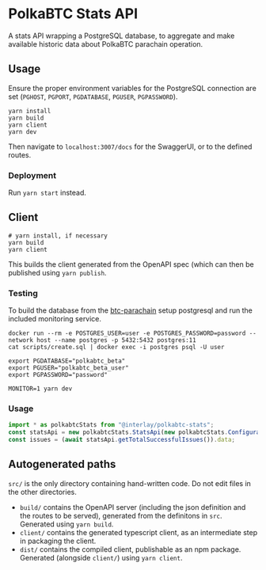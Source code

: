 # PolkaBTC Stats API

A stats API wrapping a PostgreSQL database, to aggregate and make available historic data about PolkaBTC parachain operation.

## Usage

Ensure the proper environment variables for the PostgreSQL connection are set (`PGHOST`, `PGPORT`, `PGDATABASE`, `PGUSER`, `PGPASSWORD`).

```shell
yarn install
yarn build
yarn client
yarn dev
```

Then navigate to `localhost:3007/docs` for the SwaggerUI, or to the defined routes.

### Deployment

Run `yarn start` instead.

## Client

```shell
# yarn install, if necessary
yarn build
yarn client
```
This builds the client generated from the OpenAPI spec (which can then be published using `yarn publish`.

### Testing

To build the database from the [btc-parachain](https://github.com/interlay/btc-parachain) setup postgresql and run the
included monitoring service.

```shell
docker run --rm -e POSTGRES_USER=user -e POSTGRES_PASSWORD=password --network host --name postgres -p 5432:5432 postgres:11
cat scripts/create.sql | docker exec -i postgres psql -U user

export PGDATABASE="polkabtc_beta"
export PGUSER="polkabtc_beta_user"
export PGPASSWORD="password"

MONITOR=1 yarn dev
```

### Usage

```typescript
import * as polkabtcStats from "@interlay/polkabtc-stats";
const statsApi = new polkabtcStats.StatsApi(new polkabtcStats.Configuration({ basePath: "http://localhost:3001" }));
const issues = (await statsApi.getTotalSuccessfulIssues()).data;
```

Autogenerated paths
---
`src/` is the only directory containing hand-written code. Do not edit files in the other directories.

* `build/` contains the OpenAPI server (including the json definition and the routes to be served), generated from the definitons in `src`. Generated using `yarn build`.
* `client/` contains the generated typescript client, as an intermediate step in packaging the client.
* `dist/` contains the compiled client, publishable as an npm package. Generated (alongside `client/`) using `yarn client`.
